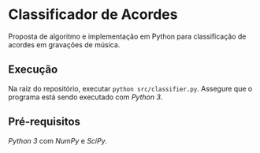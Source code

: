 # Classificador de Acordes
Proposta de algoritmo e implementação em Python para classificação de acordes em gravações
de música.

## Execução
Na raiz do repositório, executar `python src/classifier.py`. Assegure que o programa está sendo
executado com _Python 3_.

## Pré-requisitos
_Python 3_ com _NumPy_ e _SciPy_. 
